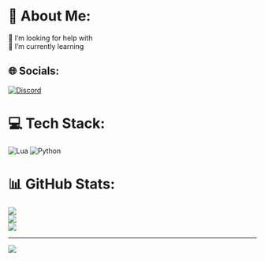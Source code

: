 # 💫 About Me:
🤝 I’m looking for help with<br>🌱 I’m currently learning<br>


## 🌐 Socials:
[![Discord](https://img.shields.io/badge/Discord-%237289DA.svg?logo=discord&logoColor=white)](https://discord.gg/Teuzx#01) 

# 💻 Tech Stack:
![Lua](https://img.shields.io/badge/lua-%232C2D72.svg?style=flat&logo=lua&logoColor=white) ![Python](https://img.shields.io/badge/python-3670A0?style=flat&logo=python&logoColor=ffdd54)
# 📊 GitHub Stats:
![](https://github-readme-stats.vercel.app/api?username=theuzx000&theme=blue_navy&hide_border=false&include_all_commits=false&count_private=false)<br/>
![](https://github-readme-streak-stats.herokuapp.com/?user=theuzx000&theme=blue_navy&hide_border=false)<br/>
![](https://github-readme-stats.vercel.app/api/top-langs/?username=theuzx000&theme=blue_navy&hide_border=false&include_all_commits=false&count_private=false&layout=compact)

---
[![](https://visitcount.itsvg.in/api?id=theuzx000&icon=1&color=1)](https://visitcount.itsvg.in)

<!-- Proudly created with GPRM ( https://gprm.itsvg.in ) -->

<!--
**theuzx000/theuzx000** is a ✨ _special_ ✨ repository because its `README.md` (this file) appears on your GitHub profile.

Here are some ideas to get you started:

- 🔭 I’m currently working on ...
- 🌱 I’m currently learning ...
- 👯 I’m looking to collaborate on ...
- 🤔 I’m looking for help with ...
- 💬 Ask me about ...
- 📫 How to reach me: ...
- 😄 Pronouns: ...
- ⚡ Fun fact: ...
-->
